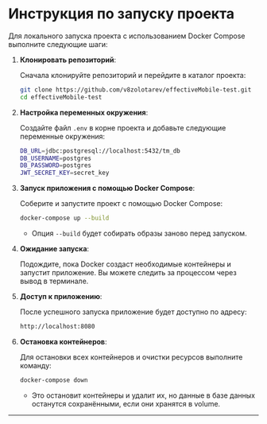 # Инструкция по запуску проекта

Для локального запуска проекта с использованием Docker Compose выполните следующие шаги:

1. **Клонировать репозиторий**:

    Сначала клонируйте репозиторий и перейдите в каталог проекта:

    ```bash
    git clone https://github.com/v8zolotarev/effectiveMobile-test.git
    cd effectiveMobile-test
    ```

2. **Настройка переменных окружения**:

    Создайте файл `.env` в корне проекта и добавьте следующие переменные окружения:

    ```bash
    DB_URL=jdbc:postgresql://localhost:5432/tm_db
    DB_USERNAME=postgres
    DB_PASSWORD=postgres
    JWT_SECRET_KEY=secret_key
    ```

3. **Запуск приложения с помощью Docker Compose**:

    Соберите и запустите проект с помощью Docker Compose:

    ```bash
    docker-compose up --build
    ```

    - Опция `--build` будет собирать образы заново перед запуском.

4. **Ожидание запуска**:

    Подождите, пока Docker создаст необходимые контейнеры и запустит приложение. Вы можете следить за процессом через вывод в терминале.

5. **Доступ к приложению**:

    После успешного запуска приложение будет доступно по адресу:

    ```bash
    http://localhost:8080
    ```

6. **Остановка контейнеров**:

    Для остановки всех контейнеров и очистки ресурсов выполните команду:

    ```bash
    docker-compose down
    ```

    - Это остановит контейнеры и удалит их, но данные в базе данных останутся сохранёнными, если они хранятся в volume.

---
